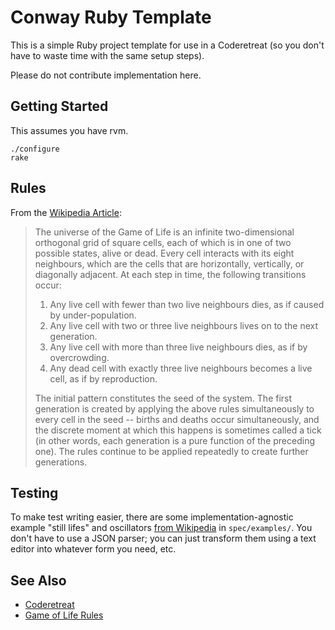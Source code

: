 Conway Ruby Template
====================

This is a simple Ruby project template for use in a Coderetreat (so you don't have to waste time with the same setup steps).

Please do not contribute implementation here.

Getting Started
---------------

This assumes you have rvm.

    ./configure
    rake

Rules
-----

From the [Wikipedia Article](http://en.wikipedia.org/wiki/Conway%27s_game_of_life):

> The universe of the Game of Life is an infinite two-dimensional orthogonal grid of square cells, each of which is in one of two possible states, alive or dead. Every cell interacts with its eight neighbours, which are the cells that are horizontally, vertically, or diagonally adjacent. At each step in time, the following transitions occur:
>
> 1. Any live cell with fewer than two live neighbours dies, as if caused by under-population.
> 2. Any live cell with two or three live neighbours lives on to the next generation.
> 3. Any live cell with more than three live neighbours dies, as if by overcrowding.
> 4. Any dead cell with exactly three live neighbours becomes a live cell, as if by reproduction.
>
> The initial pattern constitutes the seed of the system. The first generation is created by applying the above rules simultaneously to every cell in the seed -- births and deaths occur simultaneously, and the discrete moment at which this happens is sometimes called a tick (in other words, each generation is a pure function of the preceding one). The rules continue to be applied repeatedly to create further generations.

Testing
-------

To make test writing easier, there are some implementation-agnostic example "still lifes" and oscillators [from Wikipedia](http://en.wikipedia.org/wiki/Conway%27s_game_of_life#Examples_of_patterns) in `spec/examples/`.  You don't have to use a JSON parser; you can just transform them using a text editor into whatever form you need, etc.

See Also
--------

* [Coderetreat](http://coderetreat.org/)
* [Game of Life Rules](http://coderetreat.org/gol)
